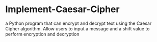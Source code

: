 # Implement-Caesar-Cipher
a Python program that can encrypt and decrypt text using the Caesar Cipher algorithm. Allow users to input a message and a shift value to perform encryption and decryption
